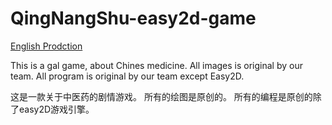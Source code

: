 # QingNangShu-easy2d-game
[English Prodction]('./README.md')

This is a gal game, about Chines medicine.
All images is original by our team.
All program is original by our team except Easy2D.

这是一款关于中医药的剧情游戏。
所有的绘图是原创的。
所有的编程是原创的除了easy2D游戏引擎。
